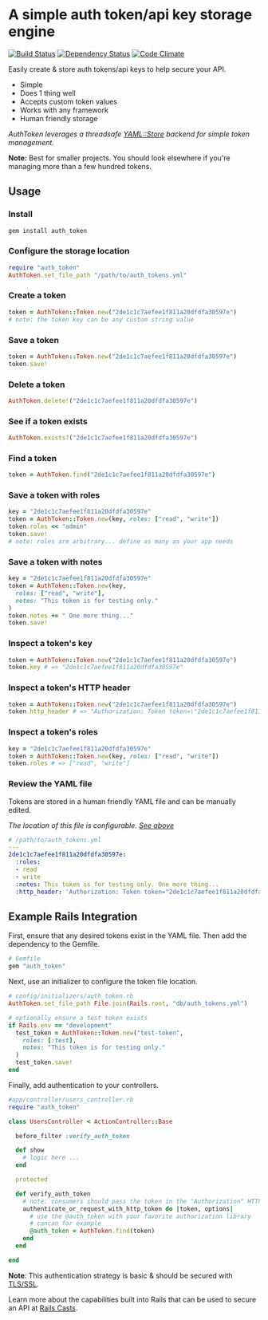# A simple auth token/api key storage engine

[![Build Status](https://travis-ci.org/hopsoft/auth_token.png?branch=master)](https://travis-ci.org/hopsoft/auth_token)
[![Dependency Status](https://gemnasium.com/hopsoft/auth_token.png)](https://gemnasium.com/hopsoft/auth_token)
[![Code Climate](https://codeclimate.com/github/hopsoft/auth_token.png)](https://codeclimate.com/github/hopsoft/auth_token)

Easily create & store auth tokens/api keys to help secure your API.

* Simple
* Does 1 thing well
* Accepts custom token values
* Works with any framework
* Human friendly storage

*AuthToken leverages a threadsafe [YAML::Store](http://ruby-doc.org/stdlib-2.1.0/libdoc/yaml/rdoc/YAML/Store.html)
backend for simple token management.*

**Note:** Best for smaller projects.
You should look elsewhere if you're managing more than a few hundred tokens.

## Usage

### Install

```sh
gem install auth_token
```

### Configure the storage location

```ruby
require "auth_token"
AuthToken.set_file_path "/path/to/auth_tokens.yml"
```

### Create a token

```ruby
token = AuthToken::Token.new("2de1c1c7aefee1f811a20dfdfa30597e")
# note: the token key can be any custom string value
```

### Save a token

```ruby
token = AuthToken::Token.new("2de1c1c7aefee1f811a20dfdfa30597e")
token.save!
```

### Delete a token

```ruby
AuthToken.delete!("2de1c1c7aefee1f811a20dfdfa30597e")
```

### See if a token exists

```ruby
AuthToken.exists?("2de1c1c7aefee1f811a20dfdfa30597e")
```

### Find a token

```ruby
token = AuthToken.find("2de1c1c7aefee1f811a20dfdfa30597e")
```

### Save a token with roles

```ruby
key = "2de1c1c7aefee1f811a20dfdfa30597e"
token = AuthToken::Token.new(key, roles: ["read", "write"])
token.roles << "admin"
token.save!
# note: roles are arbitrary... define as many as your app needs
```

### Save a token with notes

```ruby
key = "2de1c1c7aefee1f811a20dfdfa30597e"
token = AuthToken::Token.new(key,
  roles: ["read", "write"],
  notes: "This token is for testing only."
)
token.notes += " One more thing..."
token.save!
```

### Inspect a token's key

```ruby
token = AuthToken::Token.new("2de1c1c7aefee1f811a20dfdfa30597e")
token.key # => "2de1c1c7aefee1f811a20dfdfa30597e"
```

### Inspect a token's HTTP header

```ruby
token = AuthToken::Token.new("2de1c1c7aefee1f811a20dfdfa30597e")
token.http_header # => "Authorization: Token token=\"2de1c1c7aefee1f811a20dfdfa30597e\""
```

### Inspect a token's roles

```ruby
key = "2de1c1c7aefee1f811a20dfdfa30597e"
token = AuthToken::Token.new(key, roles: ["read", "write"])
token.roles # => ["read", "write"]
```

### Review the YAML file

Tokens are stored in a human friendly YAML file and can be manually edited.

*The location of this file is configurable. [See above](#configure-the-storage-location)*

```yaml
# /path/to/auth_tokens.yml
---
2de1c1c7aefee1f811a20dfdfa30597e:
  :roles:
  - read
  - write
  :notes: This token is for testing only. One more thing...
  :http_header: 'Authorization: Token token="2de1c1c7aefee1f811a20dfdfa30597e"'
```

## Example Rails Integration

First, ensure that any desired tokens exist in the YAML file.
Then add the dependency to the Gemfile.

```ruby
# Gemfile
gem "auth_token"
```

Next, use an initializer to configure the token file location.

```ruby
# config/initializers/auth_token.rb
AuthToken.set_file_path File.join(Rails.root, "db/auth_tokens.yml")

# optionally ensure a test token exists
if Rails.env == "development"
  test_token = AuthToken::Token.new("test-token",
    roles: [:test],
    notes: "This token is for testing only."
  )
  test_token.save!
end
```

Finally, add authentication to your controllers.

```ruby
#app/controller/users_controller.rb
require "auth_token"

class UsersController < ActionController::Base

  before_filter :verify_auth_token

  def show
    # logic here ...
  end

  protected

  def verify_auth_token
    # note: consumers should pass the token in the "Authorization" HTTP header
    authenticate_or_request_with_http_token do |token, options|
      # use the @auth_token with your favorite authorization library
      # cancan for example
      @auth_token = AuthToken.find(token)
    end
  end

end
```

**Note**: This authentication strategy is basic & should be secured with [TLS/SSL](http://en.wikipedia.org/wiki/Transport_Layer_Security).

Learn more about the capabilities built into Rails that can be used to secure an API at
[Rails Casts](http://railscasts.com/episodes/352-securing-an-api?view=asciicast).

